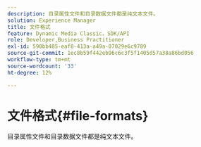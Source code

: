 ```yaml
---
description: 目录属性文件和目录数据文件都是纯文本文件。
solution: Experience Manager
title: 文件格式
feature: Dynamic Media Classic，SDK/API
role: Developer,Business Practitioner
exl-id: 590bb485-eaf8-413a-a49a-07029e6c9789
source-git-commit: 1ec8b59f442eb96c6c3f5f1405d57a38a86bd056
workflow-type: tm+mt
source-wordcount: '33'
ht-degree: 12%

---
```


# 文件格式{#file-formats}

目录属性文件和目录数据文件都是纯文本文件。
